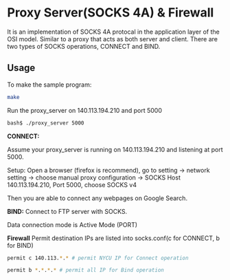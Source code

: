 # Proxy Server(SOCKS 4A) & Firewall

It is an implementation of SOCKS 4A protocal in the application layer of the OSI model. Similar to a proxy that acts as both server and client.
There are two types of SOCKS operations, CONNECT and BIND.


##  Usage

To make the sample program:
```bash
make
```

Run the proxy_server on 140.113.194.210 and port 5000
```bash
bash$ ./proxy_server 5000
```

**CONNECT:**

Assume your proxy_server is running on 140.113.194.210 and listening at port 5000.

Setup: Open a browser (firefox is recommend), go to setting -> network setting -> choose manual proxy configuration
-> SOCKS Host 140.113.194.210, Port 5000, choose SOCKS v4

Then you are able to connect any webpages on Google Search.

**BIND:**
Connect to FTP server with SOCKS.

Data connection mode is Active Mode (PORT)

**Firewall**
Permit destination IPs are listed into socks.conf(c for CONNECT, b for BIND)
```bash
permit c 140.113.*.* # permit NYCU IP for Connect operation
```
```bash
permit b *.*.*.* # permit all IP for Bind operation
```
